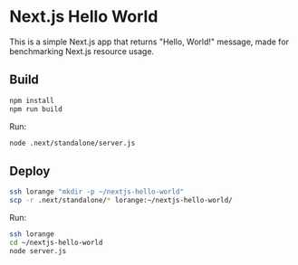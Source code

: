 
# Next.js Hello World

This is a simple Next.js app that returns "Hello, World!" message, made for benchmarking Next.js resource usage.

## Build

```sh
npm install
npm run build
```

Run:

```sh
node .next/standalone/server.js
```


## Deploy

```sh
ssh lorange "mkdir -p ~/nextjs-hello-world"
scp -r .next/standalone/* lorange:~/nextjs-hello-world/
```

Run:

```sh
ssh lorange
cd ~/nextjs-hello-world
node server.js
```
